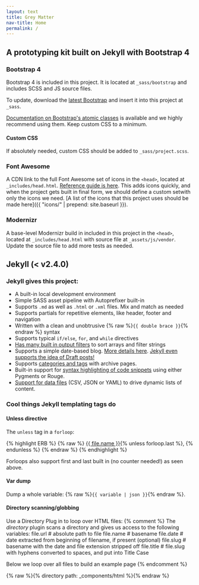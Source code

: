 ```yaml
---
layout: text
title: Grey Matter
nav-title: Home
permalink: /
---
```


## A prototyping kit built on Jekyll with Bootstrap 4


### Bootstrap 4
Bootstrap 4 is included in this project. It is located at `_sass/bootstrap` and includes SCSS and JS source files. 

To update, download the [latest Bootstrap](https://getbootstrap.com/docs/4.0/getting-started/download/) and insert it into this project at `_sass`.

[Documentation on Bootstrap's atomic classes](https://getbootstrap.com/docs/4.0/getting-started/introduction/) is available and we highly recommend using them. Keep custom CSS to a minimum. 

#### Custom CSS
If absolutely needed, custom CSS should be added to `_sass/project.scss`.


### Font Awesome
A CDN link to the full Font Awesome set of icons in the `<head>`, located at `_includes/head.html`. [Reference guide is here](http://fortawesome.github.io/Font-Awesome/icons/). This adds icons quickly, and when the project gets built in final form, we should define a custom setwith only the icons we need. [A list of the icons that this project uses should be made here]({{ "icons/" | prepend: site.baseurl }}). 


### Modernizr
A base-level Modernizr build in included in this project in the `<head>`, located at `_includes/head.html` with source file at `_assets/js/vendor`. Update the source file to add more tests as needed. 


## Jekyll (< v2.4.0)

### Jekyll gives this project:
* A built-in local development environment
* Simple SASS asset pipeline with Autoprefixer built-in
* Supports `.md` as well as `.html` or `.xml` files. Mix and match as needed 
* Supports partials for repetitive elements, like header, footer and navigation 
* Written with a clean and unobtrusive {% raw %}`{{ double brace }}`{% endraw %} syntax
* Supports typical `if/else`, `for`, and `while` directives 
* [Has many built in output filters](https://gist.github.com/smutnyleszek/9803727#output) to sort arrays and filter strings
* Supports a simple date-based blog. [More details here](https://jekyllrb.com/docs/posts/). [Jekyll even supports the idea of Draft posts!](https://jekyllrb.com/docs/drafts/)
* Supports [categories and tags](https://codinfox.github.io/dev/2015/03/06/use-tags-and-categories-in-your-jekyll-based-github-pages/) with archive pages. 
* Built-in support for [syntax highlighting of code snippets](https://jekyllrb.com/docs/posts/#highlighting-code-snippets) using either Pygments or Rouge.
* [Support for data files](https://jekyllrb.com/docs/datafiles/) (CSV, JSON or YAML) to drive dynamic lists of content. 


### Cool things Jekyll templating tags do

#### Unless directive
The `unless` tag in a `forloop`: 

{% highlight ERB %}
{% raw %}
<a href="{{  file.url }}" >{{ file.name }}</a>{% unless forloop.last %}, {% endunless %}
{% endraw %}
{% endhighlight %}

Forloops also support first and last built in (no counter needed!) as seen above. 


#### Var dump
Dump a whole variable: {% raw %}`{{ variable | json }}`{% endraw %}. 

#### Directory scanning/globbing
Use a Directory Plug in to loop over HTML files:
{% comment %}
	The *directory* plugin scans a directory and gives us access to the following variables:
	file.url        # absolute path to file
  file.name       # basename
  file.date       # date extracted from beginning of filename, if present (optional)
  file.slug       # basename with the date and file extension stripped off
  file.title      # file.slug with hyphens converted to spaces, and put into Title Case

  Below we loop over all files to build an example page
{% endcomment %}

{% raw %}{% directory path: _components/html %}{% endraw %}
